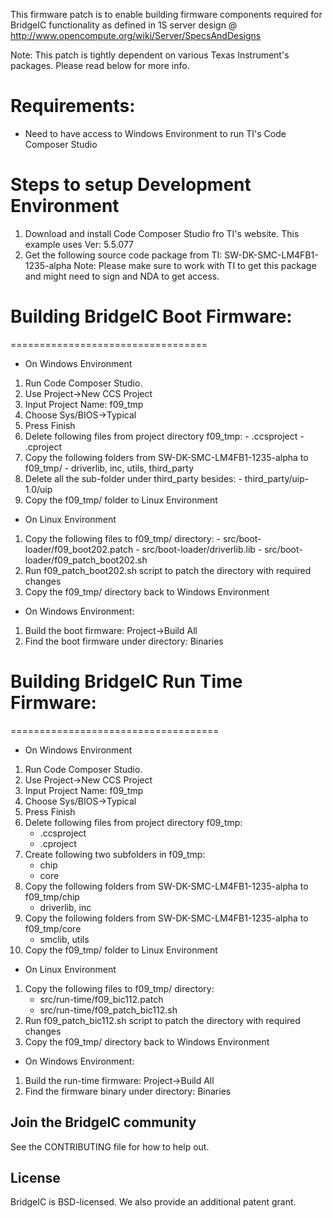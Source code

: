 
This firmware patch is to enable building firmware components required for BridgeIC functionality as defined in
1S server design @ http://www.opencompute.org/wiki/Server/SpecsAndDesigns

Note: This patch is tightly dependent on various Texas Instrument's packages. Please read below for more info.

# Requirements:
- Need to have access to Windows Environment to run TI's Code Composer Studio

# Steps to setup Development Environment
1. Download and install Code Composer Studio fro TI's website. This example uses Ver: 5.5.077
2. Get the following source code package from TI: SW-DK-SMC-LM4FB1-1235-alpha
Note: Please make sure to work with TI to get this package and might need to sign and NDA to get access.

# Building BridgeIC Boot Firmware:
==================================
- On Windows Environment
1. Run Code Composer Studio.
2. Use Project->New CCS Project
3. Input Project Name: f09_tmp
4. Choose Sys/BIOS->Typical
5. Press Finish
6. Delete following files from project directory f09_tmp:
        - .ccsproject
        - .cproject
7. Copy the following folders from SW-DK-SMC-LM4FB1-1235-alpha to f09_tmp/
        - driverlib, inc, utils, third_party
8. Delete all the sub-folder under third_party besides:
        - third_party/uip-1.0/uip
9. Copy the f09_tmp/ folder to Linux Environment

- On Linux Environment
1. Copy the following files to f09_tmp/ directory:
        - src/boot-loader/f09_boot202.patch
        - src/boot-loader/driverlib.lib
        - src/boot-loader/f09_patch_boot202.sh
2. Run f09_patch_boot202.sh script to patch the directory with required changes
3. Copy the f09_tmp/ directory back to Windows Environment

- On Windows Environment:
1. Build the boot firmware: Project->Build All
2. Find the boot firmware under directory: Binaries

# Building BridgeIC Run Time Firmware:
====================================
- On Windows Environment
1. Run Code Composer Studio.
2. Use Project->New CCS Project
3. Input Project Name: f09_tmp
4. Choose Sys/BIOS->Typical
5. Press Finish
6. Delete following files from project directory f09_tmp:
	- .ccsproject
	- .cproject
7. Create following two subfolders in f09_tmp:
	- chip
	- core
8. Copy the following folders from SW-DK-SMC-LM4FB1-1235-alpha to f09_tmp/chip
	- driverlib, inc
9. Copy the following folders from SW-DK-SMC-LM4FB1-1235-alpha to f09_tmp/core
	- smclib, utils
10. Copy the f09_tmp/ folder to Linux Environment

- On Linux Environment
1. Copy the following files to f09_tmp/ directory:
	- src/run-time/f09_bic112.patch
	- src/run-time/f09_patch_bic112.sh
2. Run f09_patch_bic112.sh script to patch the directory with required changes
3. Copy the f09_tmp/ directory back to Windows Environment

- On Windows Environment:
1. Build the run-time firmware: Project->Build All
2. Find the firmware binary under directory: Binaries

## Join the BridgeIC community
See the CONTRIBUTING file for how to help out.

## License
BridgeIC is BSD-licensed. We also provide an additional patent grant.
